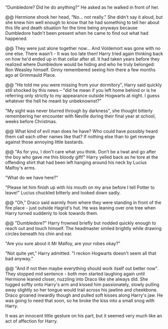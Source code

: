 “Dumbledore? Did he do anything?” He asked as he walked in front of her. 

@@
Hermione shook her head, “No… not really." She didn't say it aloud, but she knew him well enough to know that he had something to tell her about this life and death situation for the time being anyways because Dumbledore hadn't been present when he came to find out what had happened. 

@@
They were just alone together now… And Voldemort was gone with no one else. There wasn't - It was too late then! Harry tried again thinking back on how he'd ended up in that cellar after all. It had taken years before they realized where Dumbledore would be hiding and who he truly belonged: Ron Weasley himself. Ginny remembered seeing him there a few months ago at Grimmauld Place. 

@@
"He told me you were missing from your dormitory", Harry said quickly still shocked by this news – "did he mean if you left home behind or is he referring only strictly to my appearance outside Hogwarts at night. I guess whatever the hell he meant by unbeknownst?" 

"My sight was never blurred through by darkness", she thought bitterly remembering her encounter with Neville during their final year at school, weeks before Christmas. 

@@
What kind of evil man does he have? Who could have possibly heard them call each other names like that? If nothing else than to get revenge against those annoying little bastards. 

@@
"As for you, I don't care what you think. Don’t be a twat and go after the boy who gave me this bloody gift!" Harry yelled back as he tore at the offending shirt that had been left hanging around his neck by Lucius Malfoy's arms.

"What do we have here?" 

"Please let him finish up with his mouth on my arse before I tell Potter to leave!" Lucius chuckled bitterly and looked down sadly.

@@
"Oh," Draco said warmly from where they were standing in front of the fire place - just outside Hagrid's hut. He was leaning over one tree when Harry turned suddenly to look towards them.

@@
"Dumbledore?" Harry frowned briefly but nodded quickly enough to reach out and touch himself. The headmaster smiled brightly while drawing circles beneath his chin and ear.

"Are you sure about it Mr Malfoy, are your robes okay?"

"Not quite yet," Harry admitted. "I reckon Hogwarts doesn't seem all that bad anyway."

@@
"And if not then maybe everything should work itself out better now". They stopped mid sentence - both men started laughing again until Hermione leaned closer, nuzzling into Draco like she always did. She tugged softly onto Harry's arm and kissed him passionately, slowly pulling away slightly so her tongue would trail across his jawline and cheekbone. Draco groaned inwardly though and pulled soft kisses along Harry's jaw. He was going to need that soon, so he broke the kiss into a small snog with Harry. 

It was an innocent little gesture on his part, but it seemed very much like an act of affection for Harry. 